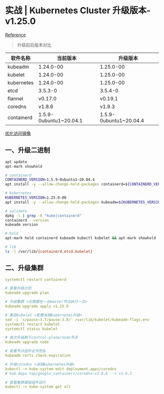 # 实战 | Kubernetes Cluster 升级版本-v1.25.0

[Reference](06-cluster-upgrade.md)



> 升级前后版本对比

| 软件名称   | 当前版本               | 升级版本               |
| ---------- | ---------------------- | ---------------------- |
| kubeadm    | 1.24.0-00              | 1.25.0-00              |
| kubelet    | 1.24.0-00              | 1.25.0-00              |
| kubernetes | 1.24.0-00              | 1.25.0-00              |
| etcd       | 3.5.3-0                | 3.5.4-0                |
| flannel    | v0.17.0                | v0.19.1                |
| coredns    | v1.8.6                 | v1.9.3                 |
| containerd | 1.5.9-0ubuntu1~20.04.1 | 1.5.9-0ubuntu1~20.04.4 |



[优化访问镜像](10-access-image.md)



## 一、升级二进制

```bash
apt update
apt-mark showhold

# containerd
CONTAINERD_VERSION=1.5.9-0ubuntu1~20.04.4
apt install -y --allow-change-held-packages containerd=${CONTAINERD_VERSION}

# kubernetes
KUBERNETES_VERSION=1.25.0-00
apt install -y --allow-change-held-packages kubeadm=${KUBERNETES_VERSION} kubectl=${KUBERNETES_VERSION} kubelet=${KUBERNETES_VERSION}

# validate
dpkg -l | grep -E "kube|containerd"
containerd --version
kubeadm version

# hold
apt-mark hold containerd kubeadm kubectl kubelet && apt-mark showhold

# lib
ls -l /var/lib/{containerd,etcd,kubelet}
```



## 二、升级集群

```yaml
systemctl restart containerd

# 查看升级计划
kubeadm upgrade plan 

# 升级集群 <仅需要在一台master节点执行一次>
kubeadm upgrade apply v1.25.0

# 重启kubelet <配置未随kubernetes升级>
sed -i 's/pause:3.7/pause:3.8/' /var/lib/kubelet/kubeadm-flags.env
systemctl restart kubelet
systemctl status kubelet

# 依次升级剩下control-plane/node节点
kubeadm upgrade node

# 查看节点组件证书签名
kubeadm certs check-expiration

# 升级coredns <未随kubernetes升级>
kubectl -n kube-system edit deployment.apps/coredns
# hub.8ops.top/google_containers/coredns:v1.8.6 --> v1.9.3

# 查看集群基础组件运行
kubectl -n kube-system get all
```




